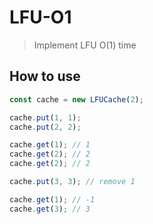 # LFU-O1
> Implement LFU O(1) time

## How to use

```javascript
const cache = new LFUCache(2);

cache.put(1, 1);
cache.put(2, 2);

cache.get(1); // 1
cache.get(2); // 2
cache.get(2); // 2

cache.put(3, 3); // remove 1

cache.get(1); // -1
cache.get(3); // 3
```
